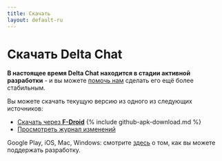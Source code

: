 ```yaml
---
title: Скачать
layout: default-ru
---
```


# Скачать Delta Chat

**В настоящее время Delta Chat находится в стадии активной разработки** - и вы можете [помочь нам](support) сделать его ещё более стабильным.

Вы можете скачать текущую версию из одного из следующих источников:

* [Скачать через **F-Droid**](https://f-droid.org/app/com.b44t.messenger)
{% include github-apk-download.md %}
* [Просмотреть журнал изменений](../en/changelog)

Google Play, iOS, Mac, Windows: смотрите [здесь](support) о том, как вы можете поддержать разработку.
